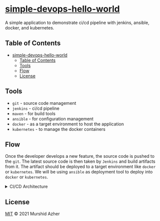# [simple-devops-hello-world](https://github.com/murshidazher/simple-devops-hello-world)

A simple application to demonstrate ci/cd pipeline with jenkins, ansible, docker, and kubernetes.

## Table of Contents

- [simple-devops-hello-world](#simple-devops-hello-world)
  - [Table of Contents](#table-of-contents)
  - [Tools](#tools)
  - [Flow](#flow)
  - [License](#license)

## Tools

- `git` - source code management
- `jenkins` - ci/cd pipeline
- `maven` - for build tools
- `ansible` - for configuration management
- `docker` - as a target environment to host the application
- `kubernetes` - to manage the docker containers

## Flow

Once the developer develops a new feature, the source code is pushed to the `git`. The latest source code is then taken by `Jenkins` and build artifacts from it. The artifact should be deployed to a target environment like `docker` or `kubernetes`. We will be using `ansible` as deployment tool to deploy into `docker` or `kubernetes`.

<details>
  <summary>CI/CD Architecture</summary>
  <img src="./docs/1.png"/>
</details>

## License

[MIT](LICENSE) © 2021 Murshid Azher
